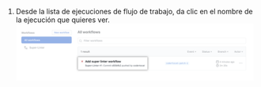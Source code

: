 1. Desde la lista de ejecuciones de flujo de trabajo, da clic en el nombre de la ejecución que quieres ver. ![Nombre de la ejecución de flujo de trabajo](/assets/images/help/repository/superlinter-run-name.png)